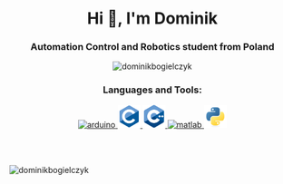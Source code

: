 <h1 align="center">Hi 👋, I'm Dominik</h1>
<h3 align="center">Automation Control and Robotics student from Poland</h3>

<p align="center"> <img src="https://komarev.com/ghpvc/?username=dominikbogielczyk&label=Profile%20views&color=0e75b6&style=flat" alt="dominikbogielczyk" /> </p>




<h3 align="center">Languages and Tools:</h3>
<p align="center"> <a href="https://www.arduino.cc/" target="_blank"> <img src="https://cdn.worldvectorlogo.com/logos/arduino-1.svg" alt="arduino" width="40" height="40"/> </a> <a href="https://www.cprogramming.com/" target="_blank"> <img src="https://raw.githubusercontent.com/devicons/devicon/master/icons/c/c-original.svg" alt="c" width="40" height="40"/> </a> <a href="https://www.w3schools.com/cpp/" target="_blank"> <img src="https://raw.githubusercontent.com/devicons/devicon/master/icons/cplusplus/cplusplus-original.svg" alt="cplusplus" width="40" height="40"/> </a> <a href="https://www.mathworks.com/" target="_blank"> <img src="https://upload.wikimedia.org/wikipedia/commons/2/21/Matlab_Logo.png" alt="matlab" width="40" height="40"/> </a> <a href="https://www.python.org" target="_blank"> <img src="https://raw.githubusercontent.com/devicons/devicon/master/icons/python/python-original.svg" alt="python" width="40" height="40"/> </a> </p>

<br /> <br />

<p><img align="center" src="https://github-readme-stats.vercel.app/api/top-langs?username=dominikbogielczyk&show_icons=true&locale=en&layout=compact&hide=Assembly,c,QMake" alt="dominikbogielczyk" /></p>
